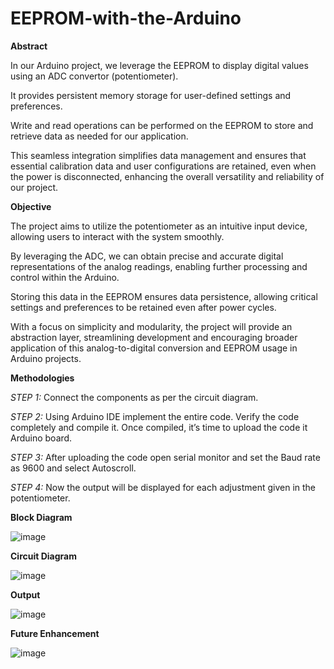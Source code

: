# EEPROM-with-the-Arduino

**Abstract**



In our Arduino project, we leverage the EEPROM to display digital values using an ADC convertor (potentiometer).

It provides persistent memory storage for user-defined settings and preferences.

Write and read operations can be performed on the EEPROM to store and retrieve data as needed for our application.

 This seamless integration simplifies data management and ensures that essential calibration data and user configurations are retained, even when the power is disconnected, enhancing the overall versatility and reliability of our project.



**Objective**



The project aims to utilize the potentiometer as an intuitive input device, allowing users to interact with the system smoothly. 

By leveraging the ADC, we can obtain precise and accurate digital representations of the analog readings, enabling further processing and control within the Arduino. 

Storing this data in the EEPROM ensures data persistence, allowing critical settings and preferences to be retained even after power cycles. 

With a focus on simplicity and modularity, the project will provide an abstraction layer, streamlining development and encouraging broader application of this analog-to-digital conversion and EEPROM usage in Arduino projects.



**Methodologies**



*STEP 1:* Connect the components as per the circuit diagram.



*STEP 2:* Using Arduino IDE implement the entire code. Verify the code completely and compile it. Once compiled, it’s time to upload the code it Arduino board. 



*STEP 3:* After uploading the code open serial monitor and set the Baud rate as 9600 and select Autoscroll.



*STEP  4:* Now the output will be displayed for each adjustment given in the potentiometer. 



**Block Diagram**



![image](https://github.com/user-attachments/assets/918b9560-211e-48f8-a4e4-e3143226a284)





**Circuit Diagram**



![image](https://github.com/user-attachments/assets/7c37edee-b39a-4f25-9dae-c9a35bc69696)





**Output**



![image](https://github.com/user-attachments/assets/e652082d-f09e-4869-ab32-ab13bb506cf5)





**Future Enhancement**



![image](https://github.com/user-attachments/assets/2b5ef3a9-e90d-4a3d-b36c-d855990b4546)
